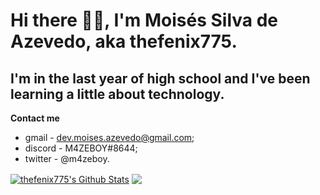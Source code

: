 # Hi there 🖖🏻, I'm Moisés Silva de Azevedo, aka thefenix775.
## I'm in the last year of high school and I've been learning a little about technology.

**Contact me**
* gmail - dev.moises.azevedo@gmail.com;
* discord - M4ZEBOY#8644;
* twitter - @m4zeboy.

<a href="https://github.com/thefenix775">
<img align="center" alt="thefenix775's Github Stats" src="https://github-readme-stats.codestackr.vercel.app/api?username=thefenix775&show_icons=true&hide_border=true&count_private=true&include_all_commits=true&theme=radical" /></a>

<a href="https://github.com/thefenix775">
  <img align="center" src="https://github-readme-stats.anuraghazra1.vercel.app/api/top-langs/?username=thefenix775&layout=compact&theme=radical" />
</a>
